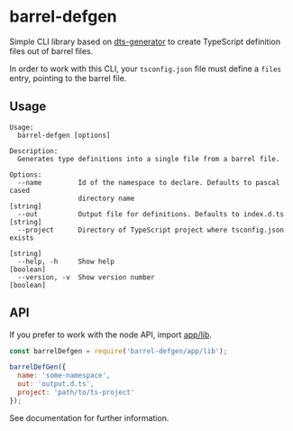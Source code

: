 # barrel-defgen

Simple CLI library based on [dts-generator](https://www.npmjs.com/package/dts-generator) to create TypeScript 
definition files out of barrel files.

In order to work with this CLI, your `tsconfig.json` file must define a `files` entry, pointing to the barrel file.

## Usage

```text
Usage:
  barrel-defgen [options]

Description:
  Generates type definitions into a single file from a barrel file.

Options:
  --name         Id of the namespace to declare. Defaults to pascal cased
                 directory name                                         [string]
  --out          Output file for definitions. Defaults to index.d.ts    [string]
  --project      Directory of TypeScript project where tsconfig.json exists
                                                                        [string]
  --help, -h     Show help                                             [boolean]
  --version, -v  Show version number                                   [boolean]
```

## API

If you prefer to work with the node API, import [app/lib](app/lib.js).

```javascript
const barrelDefgen = require('barrel-defgen/app/lib');

barrelDefGen({
  name: 'some-namespace',
  out: 'output.d.ts',
  project: 'path/to/ts-project'
});
```

See documentation for further information.
